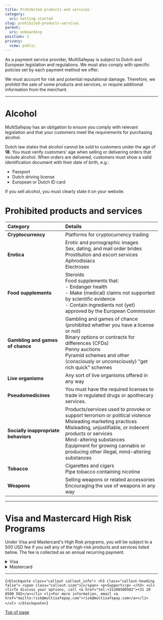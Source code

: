 ```yaml
---
title: Prohibited products and services
category:
  uri: Getting started
slug: prohibited-products-services
parent:
  uri: onboarding
position: 1
privacy:
  view: public
---
```


As a payment service provider, MultiSafepay is subject to Dutch and European legislation and regulations. We must also comply with specific policies set by each payment method we offer.

We must account for risk and potential reputational damage. Therefore, we prohibit the sale of some products and services, or require additional information from the merchant.

***

# Alcohol

MultiSafepay has an obligation to ensure you comply with relevant legislation and that your customers meet the requirements for purchasing alcohol.

Dutch law states that alcohol cannot be sold to customers under the age of **18**. You must verify customers' age when selling or delivering orders that include alcohol. When orders are delivered, customers must show a valid identification document with their date of birth, e.g.:

* Passport
* Dutch driving license
* European or Dutch ID card

If you sell alcohol, you must clearly state it on your website.

# Prohibited products and services

| Category                             | Details                                                                                                                                                                                                                                                                                                          |
| :----------------------------------- | :--------------------------------------------------------------------------------------------------------------------------------------------------------------------------------------------------------------------------------------------------------------------------------------------------------------- |
| **Cryptocurrency**                   | Platforms for cryptocurrency trading                                                                                                                                                                                                                                                                             |
| **Erotica**                          | Erotic and pornographic images <br /> Sex, dating, and mail order brides <br /> Prostitution and escort services <br /> Aphrodisiacs <br /> Electrosex                                                                                                                                                           |
| **Food supplements**                 | Steroids <br /> Food supplements that: <br /> - Endanger health <br /> - Make (medical) claims not supported by scientific evidence <br /> - Contain ingredients not (yet) approved by the European Commission                                                                                                   |
| **Gambling and games of chance**     | Gambling and games of chance (prohibited whether you have a license or not) <br /> Binary options or contracts for differences (CFDs) <br /> Penny auctions <br /> Pyramid schemes and other (consciously or unconsciously) "get rich quick" schemes                                                             |
| **Live organisms**                   | Any sort of live organisms offered in any way                                                                                                                                                                                                                                                                    |
| **Pseudomedicines**                  | You must have the required licenses to trade in regulated drugs or apothecary services.                                                                                                                                                                                                                          |
| **Socially inappropriate behaviors** | Products/services used to provoke or support terrorism or political violence <br /> Misleading marketing practices <br /> Misleading, unjustifiable, or indecent products or services <br /> Mind-altering substances <br /> Equipment for growing cannabis or producing other illegal, mind-altering substances |
| **Tobacco**                          | Cigarettes and cigars <br /> Pipe tobacco containing nicotine                                                                                                                                                                                                                                                    |
| **Weapons**                          | Selling weapons or related accessories <br /> Encouraging the use of weapons in any way                                                                                                                                                                                                                          |

***

# Visa and Mastercard High Risk Programs

Under Visa and Mastercard's High Risk programs, you will be subject to a 500 USD fee if you sell any of the high-risk products and services listed below. The fee is collected as an annual recurring payment.

<details id="visa">
  <summary>Visa</summary>

  <br />

  | Code                                               | Description                                                                        |
  | :------------------------------------------------- | :--------------------------------------------------------------------------------- |
  | 5122: Drugs, drug proprietaries, druggist sundries | Sale of prescription-required drugs, cross-border card-absent transactions         |
  | 5912: Drug stores, pharmacies                      | Sale of prescription-required drugs, cross-border card-absent transactions         |
  | 5962: Direct marketing                             | Travel-related arrangement services                                                |
  | 5966: Direct marketing                             | Outbound telemarketing                                                             |
  | 5967: Direct marketing                             | Inbound telemarketing                                                              |
  | 5993: Cigar stores and stands                      | Sale of cigarettes in a card-absent environment                                    |
  | 7273: Dating services                              | Card absent transactions                                                           |
  | 7995: Betting                                      | Lottery tickets, casino gaming chips, off-track betting, and wagers at race tracks |
  | 4816: Computer network/information services        | Card-absent environment transactions                                               |
  | 5816: Digital goods/games                          | Card-absent environment transactions                                               |
  | 6051: Non-financial institutions                   | Card-absent environment transactions                                               |
  | n/a                                                | Merchants that fall under the Excessive Chargeback Program                         |
  | n/a                                                | Sale of replicas and "inspired by" items                                           |
</details>

<details id="mastercard">
  <summary>Mastercard</summary>

  <br />

  | Code             | Description                                                |
  | :--------------- | :--------------------------------------------------------- |
  | 5967, 7841       | Non-face-to-face adult content and services                |
  | 7801, 7802, 7995 | Non-face-to-face gambling                                  |
  | 5122, 5912       | Non-face-to-face pharmaceuticals                           |
  | 5993             | Non-face-to-face tobacco products                          |
  | 7994             | Skill games                                                |
  | 4816             | High-risk cyberlocker                                      |
  | 6211             | High-risk securities                                       |
  | 6051             | Cryptocurrencies                                           |
  | 5968             | Negative option billing                                    |
  | n/a              | Merchants that fall under the Excessive Chargeback Program |
  | n/a              | Sale of replicas and "inspired by" items                   |
</details>

***

<HTMLBlock>{`
    <blockquote class="callout callout_info">
      <h3 class="callout-heading false">
        <span class="callout-icon">💬</span>
        <p>Support</p>
      </h3>
      <ul>
        <li>To discuss your options, call <a href="tel:+31208500502">+31 20 8500 502</a></li>
        <li>For more information, email <a href="mailto:risk@multisafepay.com">risk@multisafepay.com</a></li>
      </ul>
    </blockquote>
`}</HTMLBlock>

[Top of page](#)
